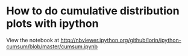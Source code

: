 # How to do cumulative distribution plots with ipython

View the notebook at
http://nbviewer.ipython.org/github/lorin/ipython-cumsum/blob/master/cumsum.ipynb
